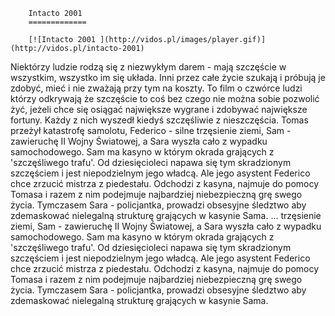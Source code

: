 
        Intacto 2001 
        =============
        
        [![Intacto 2001 ](http://vidos.pl/images/player.gif)](http://vidos.pl/intacto-2001)
        
        
 Niektórzy ludzie rodzą się z niezwykłym darem - mają szczęście w wszystkim, wszystko im się układa. Inni przez całe życie szukają i próbują je zdobyć, mieć i nie zważają przy tym na koszty. To film o czwórce ludzi którzy odkrywają że szczęście to coś bez czego nie można sobie pozwolić żyć, jeżeli chce się osiągać największe wygrane i zdobywać największe fortuny. Każdy z nich wyszedł kiedyś szczęśliwie z nieszczęścia. Tomas przeżył katastrofę samolotu, Federico - silne trzęsienie ziemi, Sam - zawieruchę II Wojny Światowej, a Sara wyszła cało z wypadku samochodowego. Sam ma kasyno w którym okrada grających z 'szczęśliwego trafu'. Od dziesięcioleci napawa się tym skradzionym szczęściem i jest niepodzielnym jego władcą. Ale jego asystent Federico chce zrzucić mistrza z piedestału. Odchodzi z kasyna, najmuje do pomocy Tomasa i razem z nim podejmuje najbardziej niebezpieczną grę swego życia. Tymczasem Sara - policjantka, prowadzi obsesyjne śledztwo aby zdemaskować nielegalną strukturę grających w kasynie Sama.  ... trzęsienie ziemi, Sam - zawieruchę II Wojny Światowej, a Sara wyszła cało z wypadku samochodowego. Sam ma kasyno w którym okrada grających z 'szczęśliwego trafu'. Od dziesięcioleci napawa się tym skradzionym szczęściem i jest niepodzielnym jego władcą. Ale jego asystent Federico chce zrzucić mistrza z piedestału. Odchodzi z kasyna, najmuje do pomocy Tomasa i razem z nim podejmuje najbardziej niebezpieczną grę swego życia. Tymczasem Sara - policjantka, prowadzi obsesyjne śledztwo aby zdemaskować nielegalną strukturę grających w kasynie Sama.
    